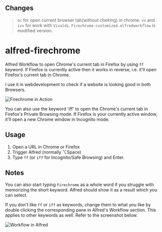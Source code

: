 ## Changes
> `oc` for open current browser tab(without cheking) in chrome.
> `vv` and `ivv` for work with `Vivaldi`.
> `Firechrome-customized.alfredworkflow` is modified version.

alfred-firechrome
=================

Alfred Workflow to open Chrome's current tab in Firefox by using `ff` keyword. If Firefox is currently active then it works in reverse, i.e. it'll open Firefox's current tab in Chrome.

I use it in webdevelopment to check if a website is looking good in both Browsers.

![Firechrome in Action](https://raw.github.com/LeEnno/alfred-firechrome/master/screenshot_ff.png)

You can also use the keyword 'iff' to open the Chrome's current tab in Firefox's Private Browsing mode. If Firefox is your currently active window, it'll open a new Chrome window in Incognito mode.

Usage
-----

1. Open a URL in Chrome or Firefox
2. Trigger Alfred (normally ⌥Space)
3. Type `ff` (or `iff` for Incognito/Safe Browsing) and Enter.

Notes
-----

You can also start typing `Firechrome` as a whole word if you struggle with memorizing the short keyword. Alfred should show it as a result which you can select.

If you don't like `ff` or `iff` as keywords, change them to what you like by double clicking the corresponding pane in Alfred's Workflow section. This applies to other keywords as well. Refer to the screenshot below.

![Workflow in Alfred](https://raw.github.com/LeEnno/alfred-firechrome/master/screenshot_workflow.png)